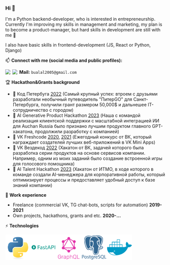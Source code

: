 ### Hi 👋

I'm a Python backend-developer, who is interested in entrepreneurship. Currently I'm improving my skills in management and marketing, my plan is to become a product-manager, but hard skills in development are still with me 🙂

I also have basic skills in frontend-development (JS, React or Python, Django)

📫 **Connect with me (social media and public profiles):** 

[<img align="left" width="22px" src="https://cdn.jsdelivr.net/npm/simple-icons@v3/icons/telegram.svg" />][telegram]
[<img align="left" width="22px" src="https://simpleicons.org/icons/vk.svg" />][vk]
  
**Mail:** `bualal2005@gmail.com`

[telegram]: https://t.me/alexbul0
[vk]: https://vk.com/a.bulbenkov

🏆 **Hackathon&Grants background**
* 🥇 Код Петербуга [2022](https://vk.com/wall242306128_725) (Самый крупный успех: втроем с друзьями разработали необычный путеводитель "ПитерGO" для Санкт-Петербурга, получили грант размером 50,000$ и дальнешее IT-сотрудничество с городом)
* 🥇 AI Generative Product Hackathon [2023](https://t.me/c/1953241132/71) (Наша с командой реализация клиентской поддержки с масштабной интеграцией ИИ для Auchan Russia было признано лучшим продуктом главного GPT-хакатона, продолжили разработку с компанией)
* 🥇 VK Freshcode [2020](https://vk.com/text_tools), [2021](https://vk.com/video-166562603_456239088?t=2h6m32s) (Ежегодный конкурс от ВК, который награждает создателей лучших веб-приложений в VK Mini Apps)
* 🥉 VK Вездекод [2022](https://t.me/bbkov/155) (Хакатон от ВК, задачей которого была разработка серии продуктов на основе сервисов компании. Например, одним из моих заданий было создание встроенной игры для голосового помощника)
* 🥉 AI Talent Hackathon [2023](https://ai-talent-hack.webflow.io/) (Хакатон от ИТМО, в ходе которого в команде создали AI-менеджера для корпоративной работы, который оптимизирует процессы и предоставляет удобный доступ к базе знаний компании)

🎱 **Work experience**
* Freelance (commercial VK, TG chat-bots, scripts for automation) **2019-2021**
* Own projects, hackathons, grants and etc. **2020-...**

⚡ **Technologies**

[<img align="left" width="80px" src="https://raw.githubusercontent.com/devicons/devicon/master/icons/python/python-original.svg" />
](https://www.python.org/)
[<img align="left" width="80px" src="https://raw.githubusercontent.com/devicons/devicon/1119b9f84c0290e0f0b38982099a2bd027a48bf1/icons/fastapi/fastapi-original-wordmark.svg" />
](https://fastapi.tiangolo.com/)
[<img align="left" width="80px" src="https://raw.githubusercontent.com/devicons/devicon/1119b9f84c0290e0f0b38982099a2bd027a48bf1/icons/graphql/graphql-plain-wordmark.svg" />
](https://graphql.org/)
[<img align="left" width="80px" src="https://raw.githubusercontent.com/devicons/devicon/1119b9f84c0290e0f0b38982099a2bd027a48bf1/icons/postgresql/postgresql-plain-wordmark.svg" />
](https://www.postgresql.org/)
[<img align="left" width="80px" src="https://raw.githubusercontent.com/devicons/devicon/1119b9f84c0290e0f0b38982099a2bd027a48bf1/icons/docker/docker-plain.svg" />
](https://www.docker.com/)


<!--
**alex-bul/alex-bul** is a ✨ _special_ ✨ repository because its `README.md` (this file) appears on your GitHub profile.

Here are some ideas to get you started:

- 🔭 I’m currently working on ...
- 🌱 I’m currently learning ...
- 👯 I’m looking to collaborate on ...
- 🤔 I’m looking for help with ...
- 💬 Ask me about ...
- 📫 How to reach me: ...
- 😄 Pronouns: ...
- ⚡ Fun fact: ...
-->
